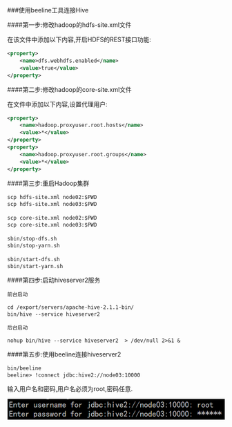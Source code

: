 ###使用beeline工具连接Hive

####第一步:修改hadoop的hdfs-site.xml文件

 在该文件中添加以下内容,开启HDFS的REST接口功能:

~~~xml
<property>
    <name>dfs.webhdfs.enabled</name>
    <value>true</value>
</property>
~~~

####第二步:修改hadoop的core-site.xml文件

在文件中添加以下内容,设置代理用户:

~~~xml
<property>
    <name>hadoop.proxyuser.root.hosts</name>
    <value>*</value>
</property>
<property>
    <name>hadoop.proxyuser.root.groups</name>
    <value>*</value>
</property>
~~~

####第三步:重启Hadoop集群

~~~shell
scp hdfs-site.xml node02:$PWD
scp hdfs-site.xml node03:$PWD

scp core-site.xml node02:$PWD
scp core-site.xml node03:$PWD

sbin/stop-dfs.sh
sbin/stop-yarn.sh

sbin/start-dfs.sh
sbin/start-yarn.sh
~~~

####第四步:启动hiveserver2服务

`前台启动`

~~~shell
cd /export/servers/apache-hive-2.1.1-bin/
bin/hive --service hiveserver2
~~~

`后台启动`

~~~shell
nohup bin/hive --service hiveserver2  > /dev/null 2>&1 &
~~~

####第五步:使用beeline连接hiveserver2

~~~shell
bin/beeline
beeline> !connect jdbc:hive2://node03:10000
~~~

输入用户名和密码,用户名必须为root,密码任意.

![1561540565515](assets/1561540565515.png)	